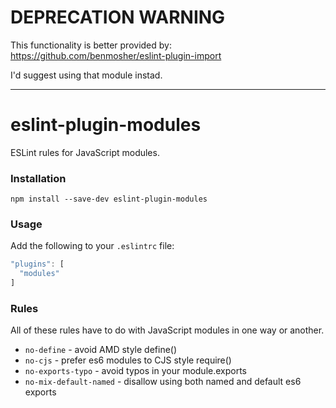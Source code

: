 # DEPRECATION WARNING

This functionality is better provided by:
https://github.com/benmosher/eslint-plugin-import

I'd suggest using that module instad.



-----------------

# eslint-plugin-modules
ESLint rules for JavaScript modules.

### Installation

`npm install --save-dev eslint-plugin-modules`

### Usage

Add the following to your `.eslintrc` file:

```js
"plugins": [
  "modules"
]
```
### Rules

All of these rules have to do with JavaScript modules in one way or another.

- `no-define` - avoid AMD style define()
- `no-cjs` - prefer es6 modules to CJS style require()
- `no-exports-typo` - avoid typos in your module.exports
- `no-mix-default-named` - disallow using both named and default es6 exports
